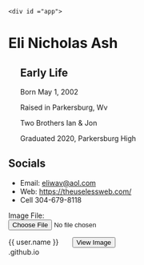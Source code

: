 <html>
  <head>
  </head>
  
  <body>
    
    <div id ="app">
# <h1>Eli Nicholas Ash</h1>
<p>
  <ul>
    <il>
      <h2>
        Early Life
      </h2>
    </il>
    <p>
      Born May 1, 2002
    </p>
    <p>
      Raised in Parkersburg, Wv
    </p>
    <p>
      Two Brothers Ian & Jon
    </p>
    <p>
      Graduated 2020, Parkersburg High
    </p>
  </ul>
</p>

<p> </p>

<h2>Socials</h2>
<ul>
  <li>Email: <a href="eliwav@aol.com">eliwav@aol.com</a></li>
  <li>Web: <a href="https://theuselessweb.com/">https://theuselessweb.com/</a></li>
  <li>Cell 304-679-8118</li>
</ul>

<label>Image File:</label><br />
<input type="file" id="imageLoader" name="imageLoader" />
<canvas id="imageCanvas"></canvas>

<div *ngFor="let user of users">
    <span> {{ user.name }} </span> &nbsp;&nbsp;&nbsp;&nbsp;&nbsp;
<button ion-button type="button" (click)="openDocument(user.image)"> View Image </button>
    <br>
</div>
.github.io
